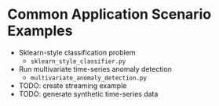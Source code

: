 # Common Application Scenario Examples

- Sklearn-style classification problem
    - `sklearn_style_classifier.py`
- Run multivariate time-series anomaly detection
    - `multivariate_anomaly_detection.py`
- TODO: create streaming example
- TODO: generate synthetic time-series data
